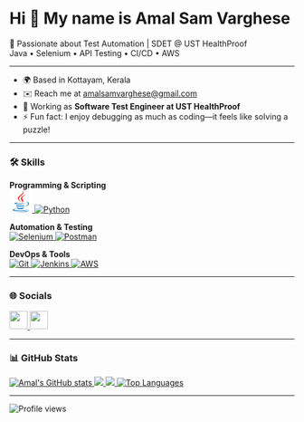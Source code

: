 Hi 👋 My name is Amal Sam Varghese
=========================================================================

🚀 Passionate about Test Automation | SDET @ UST HealthProof  
Java • Selenium • API Testing • CI/CD • AWS

---

* 🌍  Based in Kottayam, Kerala  
* ✉️  Reach me at [amalsamvarghese@gmail.com](mailto:amalsamvarghese@gmail.com)  
* 💼  Working as **Software Test Engineer at UST HealthProof**  
* ⚡ Fun fact: I enjoy debugging as much as coding—it feels like solving a puzzle!  

---

### 🛠 Skills  

**Programming & Scripting**  
<a href="https://www.java.com" target="_blank" rel="noreferrer">
  <img src="https://raw.githubusercontent.com/devicons/devicon/master/icons/java/java-original.svg" alt="Java" width="40" height="40"/>
</a>
<a href="https://www.python.org/" target="_blank" rel="noreferrer">
  <img src="https://raw.githubusercontent.com/danielcranney/readme-generator/main/public/icons/skills/python-colored.svg" alt="Python" width="40" height="40"/>
</a>

**Automation & Testing**  
<a href="https://www.selenium.dev" target="_blank" rel="noreferrer">
  <img src="https://raw.githubusercontent.com/detain/svg-logos/780f25886640cef088af994181646db2f6b1a3f8/svg/selenium-logo.svg" alt="Selenium" width="40" height="40"/>
</a>
<a href="https://postman.com" target="_blank" rel="noreferrer">
  <img src="https://www.vectorlogo.zone/logos/getpostman/getpostman-icon.svg" alt="Postman" width="40" height="40"/>
</a>

**DevOps & Tools**  
<a href="https://git-scm.com/" target="_blank" rel="noreferrer">
  <img src="https://www.vectorlogo.zone/logos/git-scm/git-scm-icon.svg" alt="Git" width="40" height="40"/>
</a>
<a href="https://www.jenkins.io" target="_blank" rel="noreferrer">
  <img src="https://www.vectorlogo.zone/logos/jenkins/jenkins-icon.svg" alt="Jenkins" width="40" height="40"/>
</a>
<a href="https://aws.amazon.com" target="_blank" rel="noreferrer">
  <img src="https://raw.githubusercontent.com/danielcranney/readme-generator/main/public/icons/skills/aws-colored-dark.svg" alt="AWS" width="40" height="40"/>
</a>

---

### 🌐 Socials  

<p align="left">
  <a href="https://www.linkedin.com/in/amalsamvarghese/" target="_blank">
    <img src="https://cdn.jsdelivr.net/gh/devicons/devicon/icons/linkedin/linkedin-original.svg" width="32" height="32" />
  </a>
  <a href="https://github.com/amalsam" target="_blank">
    <img src="https://raw.githubusercontent.com/danielcranney/readme-generator/main/public/icons/socials/github.svg" width="32" height="32" />
  </a>
</p>

---

### 📊 GitHub Stats  

<a href="http://www.github.com/amalsam">
  <img src="https://github-readme-stats.vercel.app/api?username=amalsam&show_icons=true&count_private=true&title_color=0891b2&text_color=ffffff&icon_color=0891b2&bg_color=1c1917&hide_border=true" alt="Amal's GitHub stats" />
</a>

<a href="http://www.github.com/amalsam">
  <img src="https://github-readme-streak-stats.herokuapp.com/?user=amalsam&stroke=ffffff&background=1c1917&ring=0891b2&fire=0891b2&currStreakNum=ffffff&currStreakLabel=0891b2&sideNums=ffffff&sideLabels=ffffff&dates=ffffff&hide_border=true" />
</a>

<a href="http://www.github.com/amalsam">
  <img src="https://github-profile-trophy.vercel.app/?username=amalsam&theme=onedark&no-frame=true&no-bg=true&margin-w=4" />
</a>

<a href="https://github.com/amalsam">
  <img src="https://github-readme-stats.vercel.app/api/top-langs/?username=amalsam&langs_count=10&title_color=0891b2&text_color=ffffff&icon_color=0891b2&bg_color=1c1917&hide_border=true&locale=en&custom_title=Top%20Languages" alt="Top Languages" />
</a>

---

![Profile views](https://komarev.com/ghpvc/?username=amalsam&color=blue)
